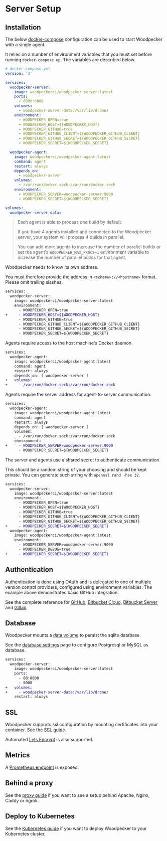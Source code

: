 # Server Setup

## Installation

The below [docker-compose](https://docs.docker.com/compose/) configuration can be used to start Woodpecker with a single agent.

It relies on a number of environment variables that you must set before running `docker-compose up`. The variables are described below.

```yaml
# docker-compose.yml
version: '3'

services:
  woodpecker-server:
    image: woodpeckerci/woodpecker-server:latest
    ports:
      - 8000:8000
    volumes:
      - woodpecker-server-data:/var/lib/drone/
    environment:
      - WOODPECKER_OPEN=true
      - WOODPECKER_HOST=${WOODPECKER_HOST}
      - WOODPECKER_GITHUB=true
      - WOODPECKER_GITHUB_CLIENT=${WOODPECKER_GITHUB_CLIENT}
      - WOODPECKER_GITHUB_SECRET=${WOODPECKER_GITHUB_SECRET}
      - WOODPECKER_SECRET=${WOODPECKER_SECRET}

  woodpecker-agent:
    image: woodpeckerci/woodpecker-agent:latest
    command: agent
    restart: always
    depends_on:
      - woodpecker-server
    volumes:
      - /var/run/docker.sock:/var/run/docker.sock
    environment:
      - WOODPECKER_SERVER=woodpecker-server:9000
      - WOODPECKER_SECRET=${WOODPECKER_SECRET}

volumes:
  woodpecker-server-data:
```

> Each agent is able to process one build by default.
>
> If you have 4 agents installed and connected to the Woodpecker server, your system will process 4 builds in parallel.
>
> You can add more agents to increase the number of parallel builds or set the agent's `WOODPECKER_MAX_PROCS=1` environment variable to increase the number of parallel builds for that agent.


Woodpecker needs to know its own address.

You must therefore provide the address in `<scheme>://<hostname>` format. Please omit trailing slashes.

```diff
services:
  woodpecker-server:
    image: woodpeckerci/woodpecker-server:latest
    environment:
      - WOODPECKER_OPEN=true
+     - WOODPECKER_HOST=${WOODPECKER_HOST}
      - WOODPECKER_GITHUB=true
      - WOODPECKER_GITHUB_CLIENT=${WOODPECKER_GITHUB_CLIENT}
      - WOODPECKER_GITHUB_SECRET=${WOODPECKER_GITHUB_SECRET}
      - WOODPECKER_SECRET=${WOODPECKER_SECRET}
```

Agents require access to the host machine's Docker daemon.

```diff
services:
  woodpecker-agent:
    image: woodpeckerci/woodpecker-agent:latest
    command: agent
    restart: always
    depends_on: [ woodpecker-server ]
+   volumes:
+     - /var/run/docker.sock:/var/run/docker.sock
```

Agents require the server address for agent-to-server communication.

```diff
services:
  woodpecker-agent:
    image: woodpeckerci/woodpecker-agent:latest
    command: agent
    restart: always
    depends_on: [ woodpecker-server ]
    volumes:
      - /var/run/docker.sock:/var/run/docker.sock
    environment:
+     - WOODPECKER_SERVER=woodpecker-server:9000
      - WOODPECKER_SECRET=${WOODPECKER_SECRET}
```

The server and agents use a shared secret to authenticate communication.

This should be a random string of your choosing and should be kept private. You can generate such string with `openssl rand -hex 32`.

```diff
services:
  woodpecker-server:
    image: woodpeckerci/woodpecker-server:latest
    environment:
      - WOODPECKER_OPEN=true
      - WOODPECKER_HOST=${WOODPECKER_HOST}
      - WOODPECKER_GITHUB=true
      - WOODPECKER_GITHUB_CLIENT=${WOODPECKER_GITHUB_CLIENT}
      - WOODPECKER_GITHUB_SECRET=${WOODPECKER_GITHUB_SECRET}
+     - WOODPECKER_SECRET=${WOODPECKER_SECRET}
  woodpecker-agent:
    image: woodpeckerci/woodpecker-agent:latest
    environment:
      - WOODPECKER_SERVER=woodpecker-server:9000
      - WOODPECKER_DEBUG=true
+     - WOODPECKER_SECRET=${WOODPECKER_SECRET}
```

## Authentication

Authentication is done using OAuth and is delegated to one of multiple version control providers, configured using environment variables. The example above demonstrates basic GitHub integration.

See the complete reference for [GitHub](/docs/administration/vcs/github), [Bitbucket Cloud](/docs/administration/vcs/bitbucket), [Bitbucket Server](/docs/administration/vcs/bitbucket_server) and [Gitlab](/docs/administration/vcs/gitlab).

## Database

Woodpecker mounts a [data volume](https://docs.docker.com/storage/volumes/#create-and-manage-volumes) to persist the sqlite database.

See the [database settings](/docs/administration/database) page to configure Postgresql or MySQL as database.

```diff
services:
  woodpecker-server:
    image: woodpeckerci/woodpecker-server:latest
    ports:
      - 80:8000
      - 9000
+   volumes:
+     - woodpecker-server-data:/var/lib/drone/
    restart: always
```

## SSL

Woodpecker supports ssl configuration by mounting certificates into your container. See the [SSL guide](/docs/administration/ssl).

Automated [Lets Encrypt](/docs/administration/lets-encrypt) is also supported.

## Metrics

A [Prometheus endpoint](/docs/administration/prometheus) is exposed.

## Behind a proxy

See the [proxy guide](/docs/administration/proxy) if you want to see a setup behind Apache, Nginx, Caddy or ngrok.

## Deploy to Kubernetes

See the [Kubernetes guide](/docs/administration/kubernetes) if you want to deploy Woodpecker to your Kubernetes cluster.
